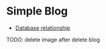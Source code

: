 # Simple Blog

- [Database relationship](./docs/database-relationship.pdf)

TODO: delete image after delete blog
